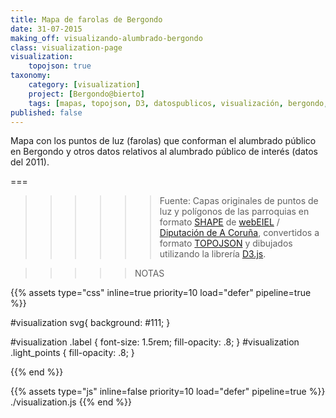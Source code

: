 ```yaml
---
title: Mapa de farolas de Bergondo
date: 31-07-2015
making_off: visualizando-alumbrado-bergondo
class: visualization-page
visualization:
    topojson: true
taxonomy:
    category: [visualization]
    project: [Bergondo@bierto]
    tags: [mapas, topojson, D3, datospublicos, visualización, bergondo, alumbrado]
published: false
---
```


Mapa con los puntos de luz (farolas) que conforman el alumbrado público en Bergondo y otros datos relativos al alumbrado público de interés (datos del 2011).

===

<div id="visualization"></div>

>>>>>> Fuente: Capas originales de puntos de luz y polígonos de las parroquias en formato [SHAPE](https://es.wikipedia.org/wiki/Shapefile) de [webEIEL](http://webeiel.dicoruna.es/) / [Diputación de A Coruña](http://dicoruna.es/), convertidos a formato [TOPOJSON](https://en.wikipedia.org/wiki/GeoJSON#TopoJSON) y dibujados utilizando la librería [D3.js](d3js.org).

>>>>> NOTAS


{{% assets type="css" inline=true priority=10 load="defer" pipeline=true %}}

#visualization svg{
    background: #111;
}
    
#visualization .label {
	font-size: 1.5rem;
	fill-opacity: .8;
}
#visualization .light_points {
   fill-opacity: .8; 
}

{{% end %}}

{{% assets type="js" inline=false priority=10 load="defer" pipeline=true %}}
./visualization.js
{{% end %}}




